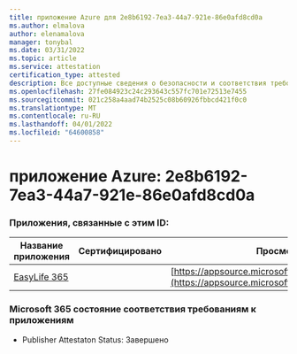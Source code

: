 ```yaml
---
title: приложение Azure для 2e8b6192-7ea3-44a7-921e-86e0afd8cd0a
ms.author: elmalova
author: elenamalova
manager: tonybal
ms.date: 03/31/2022
ms.topic: article
ms.service: attestation
certification_type: attested
description: Все доступные сведения о безопасности и соответствия требованиям для 2e8b6192-7ea3-44a7-921e-86e0afd8cd0a.
ms.openlocfilehash: 27fe084923c24c293643c557fc701e72513e7455
ms.sourcegitcommit: 021c258a4aad74b2525c08b60926fbbcd421f0c0
ms.translationtype: MT
ms.contentlocale: ru-RU
ms.lasthandoff: 04/01/2022
ms.locfileid: "64600858"
---
```

# <a name="azure-app-id-2e8b6192-7ea3-44a7-921e-86e0afd8cd0a"></a>приложение Azure: 2e8b6192-7ea3-44a7-921e-86e0afd8cd0a


### <a name="apps-associated-with-this-id"></a>Приложения, связанные с этим ID:
| **Название приложения** | **Сертифицировано** | **Просмотр в AppSource** |
|--------------|---------------|-----------------------|
| [EasyLife 365](../forward/WA200003697.md) |  | [https://appsource.microsoft.com/product/office/WA200003697](https://appsource.microsoft.com/product/office/WA200003697) |

### <a name="microsoft-365-app-compliance-status"></a>Microsoft 365 состояние соответствия требованиям к приложениям
- Publisher Attestaton Status: Завершено
